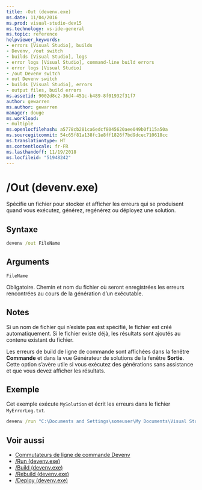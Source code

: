 ```yaml
---
title: -Out (devenv.exe)
ms.date: 11/04/2016
ms.prod: visual-studio-dev15
ms.technology: vs-ide-general
ms.topic: reference
helpviewer_keywords:
- errors [Visual Studio], builds
- Devenv, /out switch
- builds [Visual Studio], logs
- error logs [Visual Studio], command-line build errors
- error logs [Visual Studio]
- /out Devenv switch
- out Devenv switch
- builds [Visual Studio], errors
- output files, build errors
ms.assetid: 9002d8c2-36d4-451c-b489-8f01932f31f7
author: gewarren
ms.author: gewarren
manager: douge
ms.workload:
- multiple
ms.openlocfilehash: a5778cb281ca6edcf8045620aee049b0f115a50a
ms.sourcegitcommit: 54c65f81a138fc1e8ff1826f7bd9dcec710618cc
ms.translationtype: HT
ms.contentlocale: fr-FR
ms.lasthandoff: 11/19/2018
ms.locfileid: "51948242"
---
```

# <a name="out-devenvexe"></a>/Out (devenv.exe)
Spécifie un fichier pour stocker et afficher les erreurs qui se produisent quand vous exécutez, générez, regénérez ou déployez une solution.

## <a name="syntax"></a>Syntaxe

```cmd
devenv /out FileName
```

## <a name="arguments"></a>Arguments
 `FileName`

 Obligatoire. Chemin et nom du fichier où seront enregistrées les erreurs rencontrées au cours de la génération d’un exécutable.

## <a name="remarks"></a>Notes
 Si un nom de fichier qui n’existe pas est spécifié, le fichier est créé automatiquement. Si le fichier existe déjà, les résultats sont ajoutés au contenu existant du fichier.

 Les erreurs de build de ligne de commande sont affichées dans la fenêtre **Commande** et dans la vue Générateur de solutions de la fenêtre **Sortie**. Cette option s’avère utile si vous exécutez des générations sans assistance et que vous devez afficher les résultats.

## <a name="example"></a>Exemple
 Cet exemple exécute `MySolution` et écrit les erreurs dans le fichier `MyErrorLog.txt`.

```cmd
devenv /run "C:\Documents and Settings\someuser\My Documents\Visual Studio\Projects\MySolution\MySolution.sln" /out "C:\MyErrorLog.txt"
```

## <a name="see-also"></a>Voir aussi

- [Commutateurs de ligne de commande Devenv](../../ide/reference/devenv-command-line-switches.md)
- [/Run (devenv.exe)](../../ide/reference/run-devenv-exe.md)
- [/Build (devenv.exe)](../../ide/reference/build-devenv-exe.md)
- [/Rebuild (devenv.exe)](../../ide/reference/rebuild-devenv-exe.md)
- [/Deploy (devenv.exe)](../../ide/reference/deploy-devenv-exe.md)